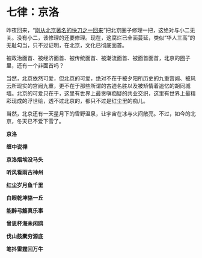 七律：京洛
====



昨夜回来，“[刚从北京著名的快刀之一回来](http://blog.sina.com.cn/s/blog_486e105c01000clr.html)”把北京圈子修理一把，这绝对与小二无关。没有小二，该修理的还要修理。现在，这腐烂已全面蔓延，类似“华人三高”的无耻勾当，只不过证明，在北京，文化已彻底面首。

被政治面首、被经济面首、被传统面首、被潮流面首、被面首面首，北京的圈子里，还有一个非面首吗？

当然，北京依然可爱，但北京的可爱，绝对不在于被夕阳所历史的九重宫阙、被风云所现实的宫阙九重，更不在于那些所谓的古迹名胜以及被矫情着追忆的胡同城墙。北京的可爱只在于，这里有世界上最贪嗔痴疑的共业交织，这里有世界上最精彩现成的浮世绘，透不过北京的，都只不过是红尘里的痴儿。

当然，北京还有一天星月下的雪野温泉，让宇宙在冰与火间敞亮。不过，如今的北京，冬天已不爱下雪了。

**京洛**

**缠中说禅**

**京洛烟埃没马头**

**听风看雨古神州**

**红尘岁月鱼千里**

**白眼乾坤貉一丘**

**能醉弓觞真乐事**

**曾思杯海未闲鸥**

**伐山鼓橐穷源底**

**笔抖雷霆回万牛**
